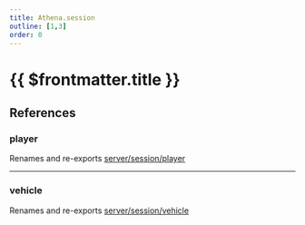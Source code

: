 ```yaml
---
title: Athena.session
outline: [1,3]
order: 0
---
```


# {{ $frontmatter.title }}


## References

### player

Renames and re-exports [server/session/player](server_session_player.md)

___

### vehicle

Renames and re-exports [server/session/vehicle](server_session_vehicle.md)
